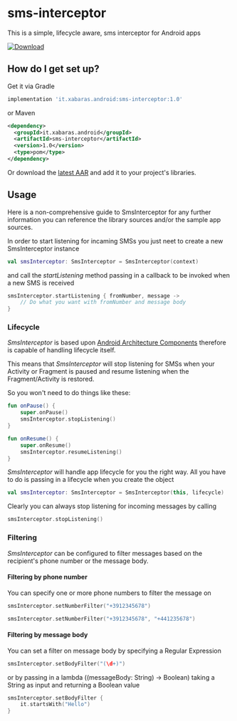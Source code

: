 # sms-interceptor
This is a simple, lifecycle aware, sms interceptor for Android apps

[ ![Download](https://api.bintray.com/packages/xabaras/maven/SmsInterceptor/images/download.svg) ](https://bintray.com/xabaras/maven/SmsInterceptor/_latestVersion)
 
## How do I get set up? ##
Get it via Gradle
```groovy
implementation 'it.xabaras.android:sms-interceptor:1.0'
```
or Maven
```xml
<dependency>
  <groupId>it.xabaras.android</groupId>
  <artifactId>sms-interceptor</artifactId>
  <version>1.0</version>
  <type>pom</type>
</dependency>
```

Or download the [latest AAR](https://bintray.com/xabaras/maven/SmsInterceptor/_latestVersion) and add it to your project's libraries.

## Usage ##
Here is a non-comprehensive guide to SmsInterceptor for any further information you can reference the library sources and/or the sample app sources.

In order to start listening for incaming SMSs you just neet to create a new SmsInterceptor instance
```kotlin
val smsInterceptor: SmsInterceptor = SmsInterceptor(context)
```

and call the *startListening* method passing in a callback to be invoked when a new SMS is received
```kotlin
smsInterceptor.startListening { fromNumber, message ->
    // Do what you want with fromNumber and message body
}
```

### Lifecycle ###
_SmsInterceptor_  is based upon [Android Architecture Components](https://developer.android.com/topic/libraries/architecture/) therefore is capable of handling lifecycle itself.

This means that _SmsInterceptor_ will stop listening for SMSs when your Activity or Fragment is paused and resume listening when the Fragment/Activity is restored.

So you won't need to do things like these:
```kotlin
fun onPause() {
    super.onPause()
    smsInterceptor.stopListening()
}

fun onResume() {
    super.onResume()
    smsInterceptor.resumeListening()
}
```
_SmsInterceptor_ will handle app lifecycle for you the right way.
All you have to do is passing in a lifecycle when you create the object
```kotlin
val smsInterceptor: SmsInterceptor = SmsInterceptor(this, lifecycle)
```
 
 Clearly you can always stop listening for incoming messages by calling
```kotlin
smsInterceptor.stopListening()
```
 
### Filtering ###
_SmsInterceptor_ can be configured to filter messages based on the recipient's phone number or the message body.
 
#### Filtering by phone number ####
You can specify one or more phone numbers to filter the message on
```kotlin
smsInterceptor.setNumberFilter("+3912345678")
```

```kotlin
smsInterceptor.setNumberFilter("+3912345678", "+441235678")
```
 
#### Filtering by message body ####
You can set a filter on message body by specifying a Regular Expression
```kotlin
smsInterceptor.setBodyFilter("(\d+)")
```

or by passing in a lambda ((messageBody: String) -> Boolean) taking a String as input and returning a Boolean value 
```kotlin
smsInterceptor.setBodyFilter {
    it.startsWith("Hello")
}
```